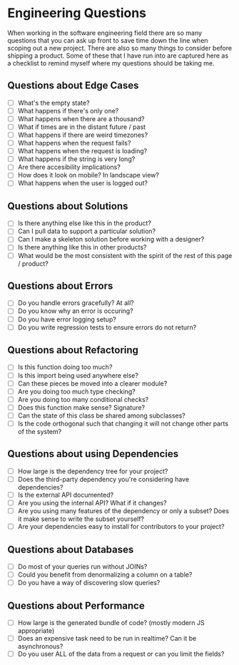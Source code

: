 # Engineering Questions

When working in the software engineering field there are so many questions that
you can ask up front to save time down the line when scoping out a new project.
There are also so many things to consider before shipping a product. Some of
these that I have run into are captured here as a checklist to remind myself
where my questions should be taking me.

## Questions about Edge Cases

- [ ] What's the empty state?
- [ ] What happens if there's only one?
- [ ] What happens when there are a thousand?
- [ ] What if times are in the distant future / past
- [ ] What happens if there are weird timezones?
- [ ] What happens when the request fails?
- [ ] What happens when the request is loading?
- [ ] What happens if the string is very long?
- [ ] Are there accesibility implications?
- [ ] How does it look on mobile? In landscape view?
- [ ] What happens when the user is logged out?

## Questions about Solutions

- [ ] Is there anything else like this in the product?
- [ ] Can I pull data to support a particular solution?
- [ ] Can I make a skeleton solution before working with a designer?
- [ ] Is there anything like this in other products?
- [ ] What would be the most consistent with the spirit of the rest of this page / product?

## Questions about Errors

- [ ] Do you handle errors gracefully? At all?
- [ ] Do you know why an error is occuring?
- [ ] Do you have error logging setup?
- [ ] Do you write regression tests to ensure errors do not return?

## Questions about Refactoring

- [ ] Is this function doing too much?
- [ ] Is this import being used anywhere else?
- [ ] Can these pieces be moved into a clearer module?
- [ ] Are you doing too much type checking?
- [ ] Are you doing too many conditional checks?
- [ ] Does this function make sense? Signature?
- [ ] Can the state of this class be shared among subclasses?
- [ ] Is the code orthogonal such that changing it will not change other parts of the system?

## Questions about using Dependencies

- [ ] How large is the dependency tree for your project?
- [ ] Does the third-party dependency you're considering have dependencies?
- [ ] Is the external API documented?
- [ ] Are you using the internal API? What if it changes?
- [ ] Are you using many features of the dependency or only a subset? Does it make sense to write the subset yourself?
- [ ] Are your dependencies easy to install for contributors to your project?

## Questions about Databases

- [ ] Do most of your queries run without JOINs?
- [ ] Could you benefit from denormalizing a column on a table?
- [ ] Do you have a way of discovering slow queries?

## Questions about Performance

- [ ] How large is the generated bundle of code? (mostly modern JS appropriate)
- [ ] Does an expensive task need to be run in realtime? Can it be asynchronous?
- [ ] Do you user ALL of the data from a request or can you limit the fields?
